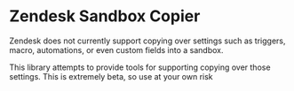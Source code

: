 # Zendesk Sandbox Copier

Zendesk does not currently support copying over settings such as triggers, macro, automations, or even custom fields into a sandbox.

This library attempts to provide tools for supporting copying over those settings. This is extremely beta, so use at your own risk